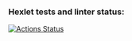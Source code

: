 ### Hexlet tests and linter status:
[![Actions Status](https://github.com/LuybovB/python-project-50/actions/workflows/hexlet-check.yml/badge.svg)](https://github.com/LuybovB/python-project-50/actions)